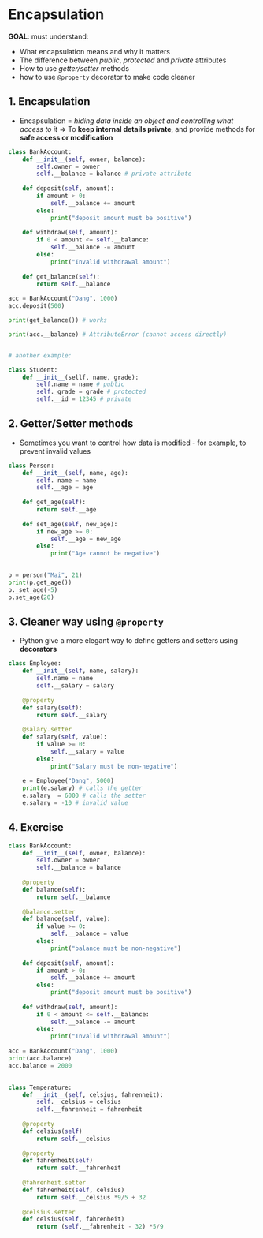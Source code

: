 # Encapsulation

**GOAL**: must understand:
- What encapsulation means and why it matters
- The difference between *public*, *protected* and *private* attributes
- How to use *getter/setter* methods
- how to use `@property` decorator to make code cleaner

## 1. Encapsulation

- Encapsulation = *hiding data inside an object and controlling what access to it*
=> To **keep internal details private**, and provide methods for **safe access or modification**

```python
class BankAccount:
	def __init__(self, owner, balance):
		self.owner = owner
		self.__balance = balance # private attribute
	
	def deposit(self, amount):
		if amount > 0:
			self.__balance += amount
		else: 
			print("deposit amount must be positive")
	
	def withdraw(self, amount): 
		if 0 < amount <= self.__balance:
			self.__balance -= amount
		else:
			print("Invalid withdrawal amount")
			
	def get_balance(self):
		return self.__balance
	
acc = BankAccount("Dang", 1000)
acc.deposit(500)

print(get_balance()) # works

print(acc.__balance) # AttributeError (cannot access directly)


# another example:

class Student:
	def __init__(sellf, name, grade):
		self.name = name # public
		self._grade = grade # protected
		self.__id = 12345 # private

```

## 2. Getter/Setter methods

- Sometimes you want to control how data is modified - for example, to prevent invalid values
```python
class Person:
	def __init__(self, name, age):
		self. name = name
		self.__age = age
	
	def get_age(self):
		return self.__age
	
	def set_age(self, new_age):
		if new_age >= 0:
			self.__age = new_age
		else:
			print("Age cannot be negative")
	

p = person("Mai", 21)
print(p.get_age())
p._set_age(-5)
p.set_age(20)
```

## 3. Cleaner way using `@property`

- Python give a more elegant way to define getters and setters using **decorators**
```python
class Employee:
	def __init__(self, name, salary):
		self.name = name 
		self.__salary = salary
	
	@property
	def salary(self):
		return self.__salary
	
	@salary.setter
	def salary(self, value):
		if value >= 0:
			self.__salary = value
		else:
			print("Salary must be non-negative")
	
	e = Employee("Dang", 5000)
	print(e.salary) # calls the getter
	e.salary  = 6000 # calls the setter
	e.salary = -10 # invalid value
```

## 4. Exercise

```python
class BankAccount:
	def __init__(self, owner, balance):
		self.owner = owner
		self.__balance = balance
	
	@property
	def balance(self):
		return self.__balance
	
	@balance.setter
	def balance(self, value):
		if value >= 0:
			self.__balance = value
		else:
			print("balance must be non-negative")
	
	def deposit(self, amount):
		if amount > 0:
			self.__balance += amount
		else: 
			print("deposit amount must be positive")
	
	def withdraw(self, amount): 
		if 0 < amount <= self.__balance:
			self.__balance -= amount
		else:
			print("Invalid withdrawal amount")
	
acc = BankAccount("Dang", 1000)
print(acc.balance)
acc.balance = 2000
		
```


```python
class Temperature:
	def __init__(self, celsius, fahrenheit):
		self.__celsius = celsius
		self.__fahrenheit = fahrenheit
	
	@property
	def celsius(self)
		return self.__celsius
		
	@property 
	def fahrenheit(self)
		return self.__fahrenheit
	
	@fahrenheit.setter	
	def fahrenheit(self, celsius)
		return self.__celsius *9/5 + 32
	
	@celsius.setter
	def celsius(self, fahrenheit)
		return (self.__fahrenheit - 32) *5/9	
		
```